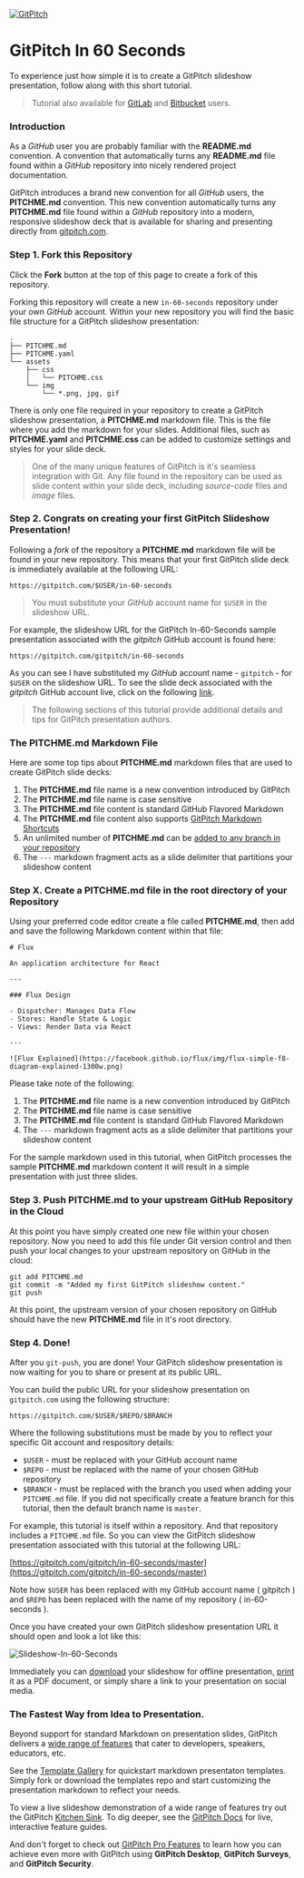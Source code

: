 [![GitPitch](https://gitpitch.com/assets/badge.svg)](https://gitpitch.com/gitpitch/in-60-seconds/master?grs=github)

# GitPitch In 60 Seconds

To experience just how simple it is to create a GitPitch slideshow
presentation, follow along with this short tutorial.

> Tutorial also available for [GitLab](https://gitlab.com/gitpitch/in-60-seconds) and [Bitbucket](https://bitbucket.org/gitpitch/in-60-seconds) users.

### Introduction

As a *GitHub* user you are probably familiar with the **README.md** convention. A convention that automatically turns any **README.md** file found within a *GitHub* repository into nicely rendered project documentation.

GitPitch introduces a brand new convention for all *GitHub* users, the **PITCHME.md** convention. This new convention automatically turns any **PITCHME.md** file found within a *GitHub* repository into a modern, responsive slideshow deck that is available for sharing and presenting directly from [gitpitch.com](https://gitpitch.com).

### Step 1. Fork this Repository

Click the **Fork** button at the top of this page to create a fork of this repository.

Forking this repository will create a new `in-60-seconds` repository under your own *GitHub* account. Within your new repository you will find the basic file structure for a GitPitch slideshow presentation:

```
.
├── PITCHME.md
├── PITCHME.yaml
└── assets
    ├── css
    │   └── PITCHME.css
    └── img
        └── *.png, jpg, gif
```

There is only one file required in your repository to create a GitPitch slideshow presentation, a **PITCHME.md** markdown file. This is the file where you add the markdown for your slides. Additional files, such as **PITCHME.yaml** and **PITCHME.css** can be added to customize settings and styles for your slide deck.

> One of the many unique features of GitPitch is it's seamless integration with Git. Any file found in the repository can be used as slide content within your slide deck, including *source-code* files and *image* files.

### Step 2. Congrats on creating your first GitPitch Slideshow Presentation!

Following a *fork* of the repository a **PITCHME.md** markdown file will be found in your new repository. This means that your first GitPitch slide deck is immediately available at the following URL:

```
https://gitpitch.com/$USER/in-60-seconds
```

> You must substitute your *GitHub* account name for `$USER` in the slideshow URL.

For example, the slideshow URL for the GitPitch In-60-Seconds sample presentation associated with the *gitpitch* GitHub account  is found here:

```
https://gitpitch.com/gitpitch/in-60-seconds
```

As you can see I have substituted my *GitHub* account name - `gitpitch` - for `$USER` on the slideshow URL. To see the slide deck associated with the *gitpitch* GitHub account live, click on the following [link](https://gitpitch.com/gitpitch/in-60-seconds). 

> The following sections of this tutorial provide additional details and tips for GitPitch presentation authors. 

### The PITCHME.md Markdown File

Here are some top tips about **PITCHME.md** markdown files that are used to create GitPitch slide decks:

1. The **PITCHME.md** file name is a new convention introduced by GitPitch
1. The **PITCHME.md** file name is case sensitive
1. The **PITCHME.md** file content is standard GitHub Flavored Markdown
1. The **PITCHME.md** file content also supports [GitPitch Markdown Shortcuts](https://gitpitch.com/docs/markdown-features) 
1. An unlimited number of **PITCHME.md** can be [added to any branch in your repository](https://gitpitch.com/docs/git/branch-many-slideshows/)
1. The `---` markdown fragment acts as a slide delimiter that partitions your slideshow content


### Step X. Create a **PITCHME.md** file in the root directory of your Repository

Using your preferred code editor create a file called **PITCHME.md**, then add 
and save the following Markdown content within that file:

```
# Flux 

An application architecture for React

---

### Flux Design

- Dispatcher: Manages Data Flow
- Stores: Handle State & Logic
- Views: Render Data via React

---

![Flux Explained](https://facebook.github.io/flux/img/flux-simple-f8-diagram-explained-1300w.png)
```

Please take note of the following:

1. The **PITCHME.md** file name is a new convention introduced by GitPitch
1. The **PITCHME.md** file name is case sensitive
1. The **PITCHME.md** file content is standard GitHub Flavored Markdown
1. The `---` markdown fragment acts as a slide delimiter that partitions your slideshow content

For the sample markdown used in this tutorial, when GitPitch processes the sample **PITCHME.md** markdown content it will result in a simple presentation with just three slides.


### Step 3. Push **PITCHME.md** to your upstream GitHub Repository in the Cloud

At this point you have simply created one new file within your chosen repository. Now you need to add this file under Git version control and then push your local changes to your upstream repository on GitHub in the cloud:

```
git add PITCHME.md
git commit -m "Added my first GitPitch slideshow content."
git push
```

At this point, the upstream version of your chosen repository on GitHub should have the new **PITCHME.md** file in it's root directory.


### Step 4. Done!

After you `git-push`, you are done! Your GitPitch slideshow presentation is now waiting for you to share or present at its public URL.

You can build the public URL for your slideshow presentation on `gitpitch.com` using the following structure:

```
https://gitpitch.com/$USER/$REPO/$BRANCH
```

Where the following substitutions must be made by you to reflect your specific Git account and respository details:

- `$USER` - must be replaced with your GitHub account name
- `$REPO` - must be replaced with the name of your chosen GitHub repository
- `$BRANCH` - must be replaced with the branch you used when adding your `PITCHME.md` file. If you did not specifically create a feature branch for this tutorial, then the default branch name is `master`.

For example, this tutorial is itself within a repository. And that repository includes a `PITCHME.md` file. So you can view the GitPitch slideshow presentation associated with this tutorial at the following URL:

[https://gitpitch.com/gitpitch/in-60-seconds/master](https://gitpitch.com/gitpitch/in-60-seconds/master)

Note how `$USER` has been replaced with my GitHub account name ( gitpitch ) and `$REPO` has been replaced with the name of my repository ( in-60-seconds ). 

Once you have created your own GitPitch slideshow presentation URL it should open and look a lot like this:

![Slideshow-In-60-Seconds](/images/in-60-seconds.jpg)

Immediately you can [download](https://gitpitch.com/docs/foundation-features/offline/) 
your slideshow for offline presentation, 
[print](https://gitpitch.com/docs/foundation-features/pdf/) it as a 
PDF document, or simply share a link to your presentation on social media.

### The Fastest Way from Idea to Presentation.

Beyond support for standard Markdown on presentation slides, GitPitch 
delivers a [wide range of features](https://gitpitch.com/features) that cater
to developers, speakers, educators, etc.

See the [Template Gallery](https://gitpitch.com/docs/the-template) for quickstart
markdown presentaton templates. Simply fork or download the templates
repo and start customizing the presentation markdown to reflect your needs.

To view a live slideshow demonstration of a wide range of features try
out the GitPitch [Kitchen Sink](https://gitpitch.com/gitpitch/kitchen-sink).
To dig deeper, see the [GitPitch Docs](https://gitpitch.com/docs) 
for live, interactive feature guides.

And don't forget to check out [GitPitch Pro Features](https://gitpitch.com/pro-features) to learn how you can achieve even more with GitPitch using **GitPitch Desktop**, **GitPitch Surveys**, and **GitPitch Security**.
